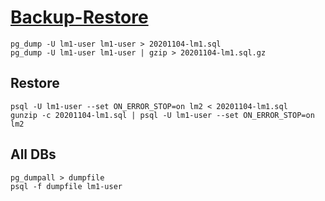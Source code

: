 # [Backup-Restore](https://www.postgresql.org/docs/13/backup-dump.html)

```shell
pg_dump -U lm1-user lm1-user > 20201104-lm1.sql
pg_dump -U lm1-user lm1-user | gzip > 20201104-lm1.sql.gz
```

## Restore

```shell
psql -U lm1-user --set ON_ERROR_STOP=on lm2 < 20201104-lm1.sql
gunzip -c 20201104-lm1.sql | psql -U lm1-user --set ON_ERROR_STOP=on lm2
```

## All DBs

```shell
pg_dumpall > dumpfile
psql -f dumpfile lm1-user
```
